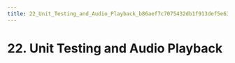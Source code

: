 ```yaml
---
title: 22_Unit_Testing_and_Audio_Playback_b86aef7c7075432db1f913def5e631e2
---
```


# 22. Unit Testing and Audio Playback